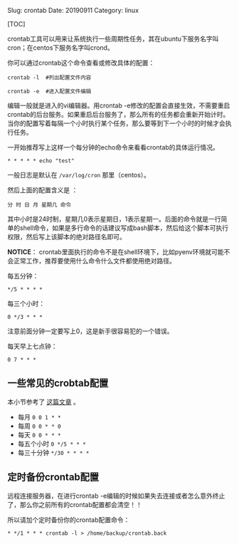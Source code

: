Slug: crontab
Date: 20190911
Category: linux

[TOC]




crontab工具可以用来让系统执行一些周期性任务，其在ubuntu下服务名字叫cron；在centos下服务名字叫crond。

你可以通过crontab这个命令查看或修改具体的配置：

```
crontab -l  #列出配置文件内容

crontab -e  #进入配置文件编辑
```


编辑一般就是进入的vi编辑器。用crontab -e修改的配置会直接生效，不需要重启crontab的后台服务。如果重启后台服务了，那么所有的任务都会重新开始计时。当你的配置写着每隔一个小时执行某个任务，那么要等到下一个小时的时候才会执行任务。

一开始推荐写上这样一个每分钟的echo命令来看看crontab的具体运行情况。

```
* * * * * echo "test"
```
一般日志是默认在 `/var/log/cron` 那里（centos）。

然后上面的配置含义是 ：

```
分 时 日 月 星期几 命令
```




其中小时是24时制，星期几0表示星期日，1表示星期一。后面的命令就是一行简单的shell命令，如果是多行命令的话建议写成bash脚本，然后给这个脚本可执行权限，然后写上该脚本的绝对路径名即可。

**NOTICE**： crontab里面执行的命令不是在shell环境下，比如pyenv环境就可能不会正常工作，推荐要使用什么命令什么文件都使用绝对路径。

每五分钟：

```
*/5 * * * *
```



每三个小时：

```
0 */3 * * *
```



注意前面分钟一定要写上0，这是新手很容易犯的一个错误。

每天早上七点钟：

```
0 7 * * *
```



## 一些常见的crobtab配置

本小节参考了 [这篇文章](https://blog.csdn.net/youngqj/article/details/6798065) 。

- 每月 `0 0 1 * *`
- 每周 `0 0 * * 0`
- 每天 `0 0 * * *`
- 每五个小时 `0 */5 * * *`
- 每三十分钟 `*/30 * * * *`



## 定时备份crontab配置

远程连接服务器，在进行crontab -e编辑的时候如果失去连接或者怎么意外终止了，那么你之前所有的crontab配置都会清空！！

所以请加个定时备份你的crontab配置命令：

```
* */1 * * * crontab -l > /home/backup/crontab.back
```








